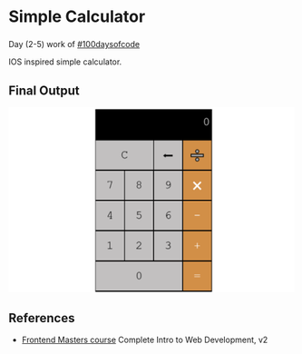 # Simple Calculator
###
Day (2-5) work of [#100daysofcode](https://twitter.com/hashtag/100DaysOfCode?src=hashtag_click)

IOS inspired simple calculator. 

## Final Output
![Working Calculator!](./img/calculator.png "IOS inspired Calculator")

## References
- [Frontend Masters course](https://frontendmasters.com/courses/web-development-v2/) Complete Intro to Web Development, v2
